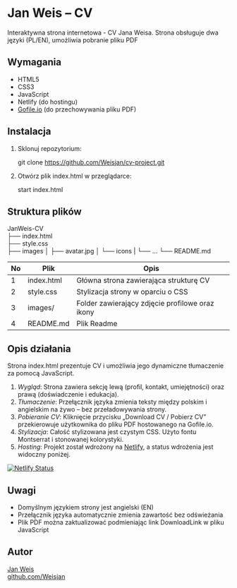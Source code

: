 # Jan Weis – CV

Interaktywna strona internetowa - CV Jana Weisa. Strona obsługuje dwa języki (PL/EN), umożliwia pobranie pliku PDF

## Wymagania

- HTML5
- CSS3
- JavaScript
- Netlify (do hostingu)
- [Gofile.io](https://gofile.io/d/E8TL3I) (do przechowywania pliku PDF)

## Instalacja

1. Sklonuj repozytorium:

   git clone https://github.com/Weisjan/cv-project.git

2. Otwórz plik index.html w przeglądarce:

   start index.html

## Struktura plików

JanWeis-CV  
├── index.html  
├── style.css  
├── images
│ ├── avatar.jpg
│ └── icons
| └── ...
└── README.md

| No  | Plik       | Opis                                            |
| --- | ---------- | ----------------------------------------------- |
| 1   | index.html | Główna strona zawierająca strukturę CV          |
| 2   | style.css  | Stylizacja strony w oparciu o CSS               |
| 3   | images/    | Folder zawierający zdjęcie profilowe oraz ikony |
| 4   | README.md  | Plik Readme                                     |

## Opis działania

Strona index.html prezentuje CV i umożliwia jego dynamiczne tłumaczenie za pomocą JavaScript.

1. _Wygląd_: Strona zawiera sekcję lewą (profil, kontakt, umiejętności) oraz prawą (doświadczenie i edukacja).
2. _Tłumaczenie_: Przełącznik języka zmienia teksty między polskim i angielskim na żywo – bez przeładowywania strony.
3. _Pobieranie CV_: Kliknięcie przycisku „Download CV / Pobierz CV” przekierowuje użytkownika do pliku PDF hostowanego na Gofile.io.
4. _Stylizacja_: Całość stylizowana jest czystym CSS. Użyto fontu Montserrat i stonowanej kolorystyki.
5. _Hosting_: Projekt został wdrożony na [Netlify](https://janweis-cv.netlify.app), a status wdrożenia jest widoczny poniżej.

[![Netlify Status](https://api.netlify.com/api/v1/badges/704f99c4-4f8a-4304-90ab-320266d3a3d6/deploy-status)](https://app.netlify.com/sites/janweis-cv/deploys)

## Uwagi

- Domyślnym językiem strony jest angielski (EN)
- Przełącznik języka automatycznie zmienia zawartość bez odświeżania
- Plik PDF można zaktualizować podmieniając link DownloadLink w pliku JavaScript

## Autor

[Jan Weis](https://github.com/Weisjan)  
[github.com/Weisjan](https://github.com/Weisjan)
